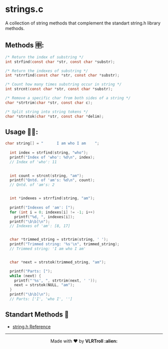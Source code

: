 # strings.c
A collection of string methods that complement the standart string.h library methods.

## Methods 🈸:
```c
/* Return the index of substring */
int strfind(const char *str, const char *substr);

/* Return the indexes of substring */
int *strrfind(const char *str, const char *substr);

/* Count how many times substring occur in string */
int strcnt(const char *str, const char *substr);

/* Remove a specific char from both sides of a string */
char *strtrim(char *str, const char c);

/* Split string into string tokens */
char *strstok(char *str, const char *delim);
```

## Usage 👩‍💻:
```c
char string[] = "      I am who I am    ";
  
  int index = strfind(string, "who");
  printf("Index of 'who': %d\n", index);
  // Index of 'who': 11
  

  int count = strcnt(string, "am");
  printf("Qntd. of 'am's: %d\n", count);
  // Qntd. of 'am's: 2


  int *indexes = strrfind(string, "am");
  
  printf("Indexes of 'am': [");
  for (int i = 0; indexes[i] != -1; i++)
    printf("%d, ", indexes[i]);
  printf("\b\b]\n");
  // Indexes of 'am': [8, 17]


  char *trimmed_string = strtrim(string, ' ');
  printf("Trimmed string: '%s'\n", trimmed_string);
  // Trimmed string: 'I am who I am'


  char *next = strstok(trimmed_string, "am");

  printf("Parts: [");
  while (next) {
    printf("'%s', ", strtrim(next, ' '));
    next = strstok(NULL, "am");
  }
  printf("\b\b]\n");
  // Parts: ['I', 'who I', '']
```

## Standart Methods 🔎
- [string.h Reference](http://cplusplus.com/reference/cstring/)

---

<p align="center">Made with ❤️ by <strong>VLRTroll :alien: </p>
